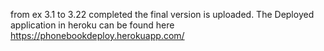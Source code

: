 from ex 3.1 to 3.22 completed the final version is uploaded.
The Deployed application in heroku can be found here 
https://phonebookdeploy.herokuapp.com/
